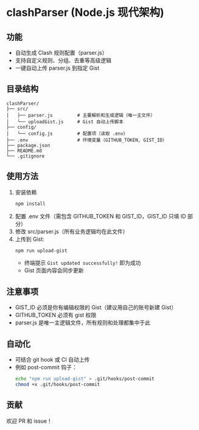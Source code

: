 # clashParser (Node.js 现代架构)

## 功能
- 自动生成 Clash 规则配置（parser.js）
- 支持自定义规则、分组、去重等高级逻辑
- 一键自动上传 parser.js 到指定 Gist

## 目录结构
```
clashParser/
├── src/
│   ├── parser.js         # 主要解析和生成逻辑（唯一主文件）
│   └── uploadGist.js     # Gist 自动上传脚本
├── config/
│   └── config.js         # 配置项（读取 .env）
├── .env                  # 环境变量（GITHUB_TOKEN, GIST_ID）
├── package.json
├── README.md
└── .gitignore
```

## 使用方法

1. 安装依赖
   ```sh
   npm install
   ```
2. 配置 .env 文件（需包含 GITHUB_TOKEN 和 GIST_ID，GIST_ID 只填 ID 部分）
3. 修改 src/parser.js（所有业务逻辑均在此文件）
4. 上传到 Gist:
   ```sh
   npm run upload-gist
   ```
   - 终端提示 `Gist updated successfully!` 即为成功
   - Gist 页面内容会同步更新

## 注意事项
- GIST_ID 必须是你有编辑权限的 Gist（建议用自己的账号新建 Gist）
- GITHUB_TOKEN 必须有 gist 权限
- parser.js 是唯一主逻辑文件，所有规则和处理都集中于此

## 自动化
- 可结合 git hook 或 CI 自动上传
- 例如 post-commit 钩子：
  ```sh
  echo "npm run upload-gist" > .git/hooks/post-commit
  chmod +x .git/hooks/post-commit
  ```

## 贡献
欢迎 PR 和 issue！ 